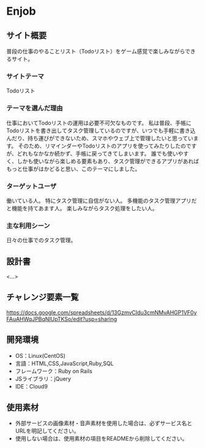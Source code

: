 # Enjob


## サイト概要
普段の仕事のやることリスト（Todoリスト）をゲーム感覚で楽しみながらできるサイト。

### サイトテーマ
Todoリスト

### テーマを選んだ理由
仕事においてTodoリストの運用は必要不可欠なものです。
私は普段、手帳にTodoリストを書き出してタスク管理しているのですが、いつでも手軽に書き込んだり、持ち運びができないため、スマホやウェブ上で管理したいと思っています。
そのため、リマインダーやTodoリストのアプリを使ってみたりしたのですが、どれもなかなか続かず、手帳に戻ってきてしまいます。
誰でも使いやすく、しかも使いながら楽しめる要素もあり、タスク管理ができるアプリがあればもっと仕事がはかどると思い、このテーマにしました。


### ターゲットユーザ
働いている人。  特にタスク管理に自信がない人。
多機能のタスク管理アプリだと機能を持てあます人。
楽しみながらタスク処理をしたい人。

### 主な利用シーン
日々の仕事でのタスク管理。

## 設計書
<...>

## チャレンジ要素一覧
<https://docs.google.com/spreadsheets/d/13GzmvCIdu3cmNMvAHGP1VF0yFAuAHWqJPBqNIUpTKSo/edit?usp=sharing>

## 開発環境
- OS：Linux(CentOS)
- 言語：HTML,CSS,JavaScript,Ruby,SQL
- フレームワーク：Ruby on Rails
- JSライブラリ：jQuery
- IDE：Cloud9

## 使用素材
- 外部サービスの画像素材・音声素材を使用した場合は、必ずサービス名とURLを明記してください。
- 使用しない場合は、使用素材の項目をREADMEから削除してください。